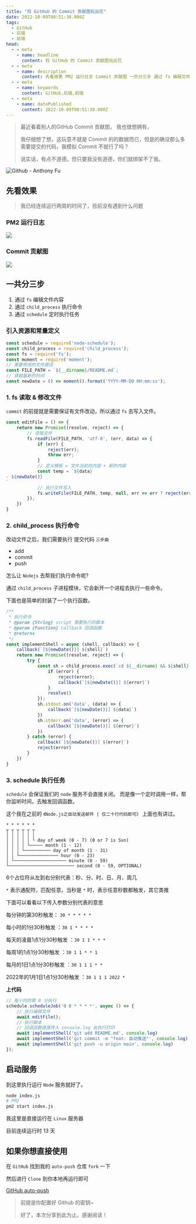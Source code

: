 ```yaml
---
title: "将 GitHub 的 Commit 贡献图玩出花"
date: 2022-10-09T08:51:38.000Z
tags: 
  - GitHub
  - 后端
  - 前端
head:
  - - meta
    - name: headline
      content: 将 GitHub 的 Commit 贡献图玩出花
  - - meta
    - name: description
      content: 先看效果 PM2 运行日志 Commit 贡献图 一共分三步 通过 fs 编辑文件内容 通过 child_process 执行命令 通过 schedule 定时执行任务 引入资源和常量定义 1. fs
  - - meta
    - name: keywords
      content: GitHub,后端,前端
  - - meta
    - name: datePublished
      content: 2022-10-09T08:51:38.000Z
---
```


> 最近看着别人的GitHub Commit 贡献图， 我也很想拥有，
> 
> 我仔细想了想，这玩意不就是 Commit 的的数据而已，但是的确没那么多需要提交的代码，我模拟 Commit 不就行了吗？
> 
> 说实话，有点不道德。但只要我没有道德，你们就绑架不了我。

![Github - Anthony Fu](../public/ab77e97d672b4eae931ecd78de8e85df~tplv-k3u1fbpfcp-zoom-in-crop-mark:1512:0:0:0.webp)

先看效果
----

> 我已经连续运行两周的时间了，目前没有遇到什么问题

### PM2 运行日志

![](../public/f8c3660e9a3241d4a9c7e2475ac0e4f4~tplv-k3u1fbpfcp-zoom-in-crop-mark:1512:0:0:0.webp)

### Commit 贡献图

![](../public/b940361168d64920a1f5d08d8d9be44e~tplv-k3u1fbpfcp-zoom-in-crop-mark:1512:0:0:0.webp)

一共分三步
-----

1.  通过 `fs` 编辑文件内容
2.  通过 `child_process` 执行命令
3.  通过 `schedule` 定时执行任务

### 引入资源和常量定义

```js
const schedule = require('node-schedule');
const child_process = require('child_process');
const fs = require('fs');
const moment = require('moment');
// 需要修改的文件路径
const FILE_PATH = `${__dirname}/README.md`;
// 获取最新的时间
const newDate = () => moment().format('YYYY-MM-DD HH:mm:ss');
```

### 1\. fs 读取 & 修改文件

`commit` 的前提就是需要保证有文件改动，所以通过 `fs` 去写入文件。

```js
const editFile = () => {
    return new Promise((resolve, reject) => {
        // 读取文件
        fs.readFile(FILE_PATH, 'utf-8', (err, data) => {
            if (err) {
                reject(err);
                throw err;
            }
            // 定义模板 = 文件当前的内容 + 新的内容
            const temp = `${data}
- ${newDate()}
` 
            // 执行文件写入
            fs.writeFile(FILE_PATH, temp, null, err => err ? reject(err) : resolve())
        });
    })
}
```

### 2\. child\_process 执行命令

改动文件之后，我们需要执行 提交代码 `三步曲`

*   add
*   commit
*   push

怎么让 `Nodejs` 去帮我们执行命令呢?

通过 `child_process` 子进程模块，它会新开一个进程去执行一些命令。

下面也是简单的封装了一个执行函数。

```js
/**
 * 执行命令
 * @param {String} script 需要执行的脚本
 * @param {Function} callback 回调函数
 * @returns 
 */
const implementShell = async (shell, callback) => {
    callback(`[${newDate()}] ${shell}`)
    return new Promise((resolve, reject) => {
        try {
            const sh = child_process.exec(`cd ${__dirname} && ${shell}`, (error, stdout, stderr) => {
                if (error) {
                    reject(error);
                    callback(`[${newDate()}] ${error}`)
                }
                resolve()
            });
            sh.stdout.on('data', (data) => {
                callback(`[${newDate()}] ${data}`)
            })
            sh.stderr.on('data', (error) => {
                callback(`[${newDate()}] ${error}`)
            })
        } catch (error) {
            callback(`[${newDate()}] ${error}`)
            reject(error)
        }
    })
}
```

### 3\. schedule 执行任务

`schedule` 会保证我们的 `node` 服务不会直接关闭。 而是像一个定时调用一样，帮你监听时间，去触发回调函数。

这个我在之前的 `《Node.js之自动发送邮件 | 仅二十行代码即可》` 上面也有讲过。

```code
* * * * * *
┬ ┬ ┬ ┬ ┬ ┬
│ │ │ │ │ │
│ │ │ │ │ └ day of week (0 - 7) (0 or 7 is Sun)
│ │ │ │ └───── month (1 - 12)
│ │ │ └────────── day of month (1 - 31)
│ │ └─────────────── hour (0 - 23)
│ └──────────────────── minute (0 - 59)
└───────────────────────── second (0 - 59, OPTIONAL)
```

6个占位符从左到右分别代表：秒、分、时、日、月、周几

`*` 表示通配符，匹配任意，当秒是 `*` 时，表示任意秒数都触发，其它类推

下面可以看看以下传入参数分别代表的意思

每分钟的第30秒触发： `30 * * * * *`

每小时的1分30秒触发 ：`30 1 * * * *`

每天的凌晨1点1分30秒触发 ：`30 1 1 * * *`

每周1的1点1分30秒触发 ：`30 1 1 * * 1`

每月的1日1点1分30秒触发 ：`30 1 1 1 * *`

2022年的1月1日1点1分30秒触发 ：`30 1 1 1 2022 *`

**上代码**

```js
// 每小时的第 0 分执行
schedule.scheduleJob('0 0 * * * *', async () => {
    // 执行编辑文件
    await editFile();
    // 执行脚本
    // 回调函数直接传入 console.log 去执行打印
    await implementShell('git add README.md', console.log)
    await implementShell('git commit -m "feat: 自动推送"', console.log)
    await implementShell('git push -u origin main', console.log)
});
```

启动服务
----

到这里执行运行 `Node` 服务就好了。

```bash
node index.js
# PM2
pm2 start index.js
```

我这里是直接运行在 `Linux` 服务器

目前连续运行时 13 天

如果你想直接使用
--------

在 `GitHub` 找到我的 `auto-push` 仓库 `fork` 一下

然后进行 `Clone` 到你本地再运行即可

[GitHub auto-push](https://github.com/CrazyMrYan/auto-push "https://github.com/CrazyMrYan/auto-push")

> 前提是你配置好 Github 的密钥~
> 
> 好了，本次分享到此为止。感谢阅读！

